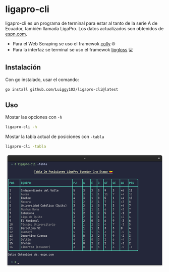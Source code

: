 # ligapro-cli

ligapro-cli es un programa de terminal para estar al tanto de la serie A de Ecuador, también llamada LigaPro.
Los datos actualizados son obtenidos de [espn.com](https://www.espn.com/soccer/league/_/name/ecu.1).  

* Para el Web Scraping se uso el framewok [colly](https://go-colly.org/) 🌐
* Para la interfaz se terminal se uso el framewok [lipgloss](https://github.com/charmbracelet/lipgloss) 💻

## Instalación 
Con go instalado, usar el comando:
```bash
go install github.com/Luiggy102/ligapro-cli@latest
```

## Uso
Mostar las opciones con `-h`
```bash
ligapro-cli -h
```
Mostar la tabla actual de posiciones con `-tabla`
```bash
ligapro-cli -tabla
```
![alt text](/media/table.png)
